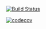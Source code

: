 [![Build Status](https://travis-ci.org/cursodsousa/library-api.svg?branch=feature_swagger)](https://travis-ci.org/cursodsousa/library-api)

[![codecov](https://codecov.io/gh/cursodsousa/library-api/branch/feature_swagger/graph/badge.svg)](https://codecov.io/gh/cursodsousa/library-api)
